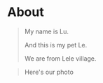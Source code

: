 # About

> My name is Lu.
>
> And this is my pet Le.
>
> We are from
> Lele village.

> Here's our photo
